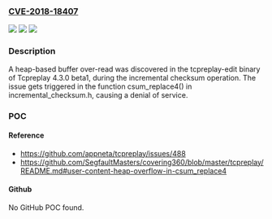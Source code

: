 ### [CVE-2018-18407](https://cve.mitre.org/cgi-bin/cvename.cgi?name=CVE-2018-18407)
![](https://img.shields.io/static/v1?label=Product&message=n%2Fa&color=blue)
![](https://img.shields.io/static/v1?label=Version&message=n%2Fa&color=blue)
![](https://img.shields.io/static/v1?label=Vulnerability&message=n%2Fa&color=brighgreen)

### Description

A heap-based buffer over-read was discovered in the tcpreplay-edit binary of Tcpreplay 4.3.0 beta1, during the incremental checksum operation. The issue gets triggered in the function csum_replace4() in incremental_checksum.h, causing a denial of service.

### POC

#### Reference
- https://github.com/appneta/tcpreplay/issues/488
- https://github.com/SegfaultMasters/covering360/blob/master/tcpreplay/README.md#user-content-heap-overflow-in-csum_replace4

#### Github
No GitHub POC found.

